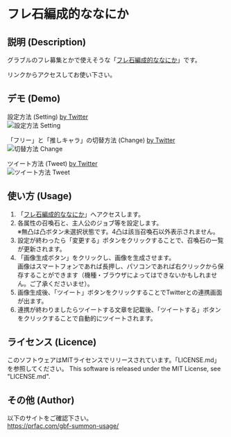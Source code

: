 # フレ石編成的ななにか

## 説明 (Description)
グラブルのフレ募集とかで使えそうな「[フレ石編成的ななにか](https://prfac.com/gbf/summon/)」です。

リンクからアクセスしてお使い下さい。

## デモ (Demo)
設定方法 (Setting)
[by Twitter](https://twitter.com/micelle9/status/854295977867358208)  
![設定方法 Setting](https://prfac.com/wp-content/uploads/2017/07/gif-bb0d5ca030.gif)

「フリー」と「推しキャラ」の切替方法 (Change)
[by Twitter](https://twitter.com/micelle9/status/859320723084410880)  
![切替方法 Change](https://prfac.com/wp-content/uploads/2017/07/gif-b6238bf97c.gif)

ツイート方法 (Tweet)
[by Twitter](https://twitter.com/micelle9/status/881114761114533888)  
![ツイート方法 Tweet](https://prfac.com/wp-content/uploads/2017/07/gif-0be337aad0.gif)

## 使い方 (Usage)
1. 「[フレ石編成的ななにか](https://prfac.com/gbf/summon/)」へアクセスします。
2. 各属性の召喚石と、主人公のジョブ等を設定します。  
   ※無凸は凸ボタン未選択状態です。4凸は該当召喚石以外表示されません。
3. 設定が終わったら「変更する」ボタンをクリックすることで、召喚石の一覧が更新されます。
4. 「画像生成ボタン」をクリックし、画像を生成させます。  
   画像はスマートフォンであれば長押し、パソコンであれば右クリックから保存することができます（機種・ブラウザによってはできないかもしれません。ご了承くださいませ）。
5. 画像生成後、「ツイート」ボタンをクリックすることでTwitterとの連携画面が出ます。
6. 連携が終わりましたらツイートする文章を記載後、「ツイートする」ボタンをクリックすることで自動的にツイートされます。

## ライセンス (Licence)
このソフトウェアはMITライセンスでリリースされています。「LICENSE.md」を参照してください。
This software is released under the MIT License, see "LICENSE.md".

## その他 (Author)
以下のサイトをご確認下さい。  
<https://prfac.com/gbf-summon-usage/>

